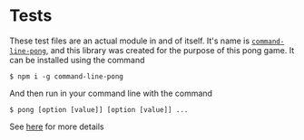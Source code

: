 # Tests

These test files are an actual module in and of itself. It's name is [`command-line-pong`](https://www.npmjs.com/package/command-line-pong), and this library was created for the purpose of this pong game. It can be installed using the command

```
$ npm i -g command-line-pong
```
And then run in your command line with the command
```
$ pong [option [value]] [option [value]] ...
```
See [here](https://www.npmjs.com/package/command-line-pong) for more details